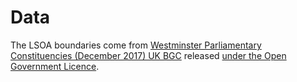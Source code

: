 # Data

The LSOA boundaries come from [Westminster Parliamentary Constituencies (December 2017) UK BGC](https://geoportal.statistics.gov.uk/datasets/westminster-parliamentary-constituencies-december-2017-uk-bgc) released [under the Open Government Licence](https://www.ons.gov.uk/methodology/geography/licences).